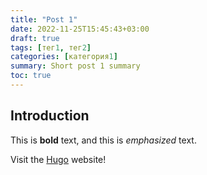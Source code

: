 ```yaml
---
title: "Post 1"
date: 2022-11-25T15:45:43+03:00
draft: true
tags: [тег1, тег2]
categories: [категория1]
summary: Short post 1 summary
toc: true
---
```


## Introduction

This is **bold** text, and this is *emphasized* text.

Visit the [Hugo](https://gohugo.io) website!

